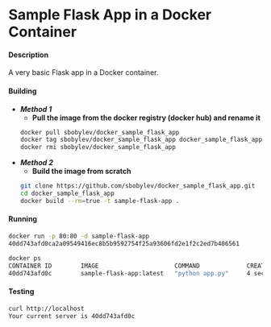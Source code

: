 # Sample Flask App in a Docker Container

#### Description ####

A very basic Flask app in a Docker container. 

#### Building ####

* ***Method 1***
  *  **Pull the image from the docker registry (docker hub) and rename it**
  ```bash
  docker pull sbobylev/docker_sample_flask_app
  docker tag sbobylev/docker_sample_flask_app docker_sample_flask_app
  docker rmi sbobylev/docker_sample_flask_app
  ```
* ***Method 2*** 
  * **Build the image from scratch**
  ```bash
  git clone https://github.com/sbobylev/docker_sample_flask_app.git
  cd docker_sample_flask_app
  docker build --rm=true -t sample-flask-app .
  ```

#### Running ####

```bash
docker run -p 80:80 -d sample-flask-app
40dd743afd0ca2a09549416ec8b5b9592754f25a93606fd2e1f2c2ed7b406561

docker ps
CONTAINER ID        IMAGE                     COMMAND             CREATED             STATUS              PORTS                NAMES
40dd743afd0c        sample-flask-app:latest   "python app.py"     4 seconds ago       Up 3 seconds        0.0.0.0:80->80/tcp   jolly_wilson
```

#### Testing ####

```bash
curl http://localhost
Your current server is 40dd743afd0c
```
